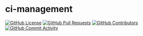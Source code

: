 # ci-management

[![GitHub License](https://img.shields.io/github/license/edgexfoundry/ci-management)](https://choosealicense.com/licenses/apache-2.0/) [![GitHub Pull Requests](https://img.shields.io/github/issues-pr-raw/edgexfoundry/ci-management)](https://github.com/edgexfoundry/ci-management/pulls) [![GitHub Contributors](https://img.shields.io/github/contributors/edgexfoundry/ci-management)](https://github.com/edgexfoundry/ci-management/contributors) [![GitHub Commit Activity](https://img.shields.io/github/commit-activity/m/edgexfoundry/ci-management)](https://github.com/edgexfoundry/ci-management/commits)
